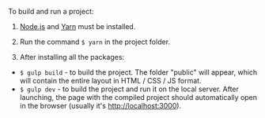 
To build and run a project:

1. [Node.js](https://nodejs.org) and [Yarn](https://yarnpkg.com) must be installed.

2. Run the command `$ yarn` in the project folder.

3. After installing all the packages:
  - `$ gulp build` - to build the project. The folder "public" will appear, which will contain the entire layout in HTML / CSS / JS format.
  - `$ gulp dev` - to build the project and run it on the local server. After launching, the page with the compiled project should automatically open in the browser (usually it's [http://localhost:3000](http://localhost:3000)).
